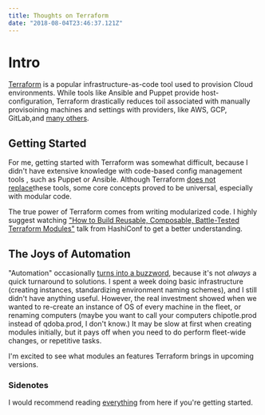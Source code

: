 ```yaml
---
title: Thoughts on Terraform
date: "2018-08-04T23:46:37.121Z"
---
```


# Intro

[Terraform](https://www.terraform.io) is a popular infrastructure-as-code tool used to provision Cloud environments. While tools like Ansible and Puppet provide host-configuration, Terraform drastically reduces toil associated with manually provisoining machines and settings with providers, like AWS, GCP, GitLab,and [many others](https://registry.terraform.io/).

## Getting Started

For me, getting started with Terraform was somewhat difficult, because I didn't have extensive knowledge with code-based config management tools , such as Puppet or Ansible. Although Terraform [does not replace](https://logz.io/blog/terraform-ansible-puppet/)these tools, some core concepts proved to be universal, especially with modular code.

The true power of Terraform comes from writing modularized code. I highly suggest watching ["How to Build Reusable, Composable, Battle-Tested Terraform Modules"](https://www.youtube.com/watch?v=LVgP63BkhKQQ) talk from HashiConf to get a better understanding.

## The Joys of Automation

"Automation" occasionally [turns into a buzzword](https://xkcd.com/1319/), because it's not *always* a quick turnaround to solutions. I spent a week doing basic infrastructure (creating instances, standardizing environment naming schemes), and I still didn't have anything useful. However, the real investment showed when we wanted to re-create an instance of OS of every machine in the fleet, or renaming computers (maybe you want to call your computers chipotle.prod instead of qdoba.prod, I don't know.) It may be slow at first when creating modules initially, but it pays off when you need to do perform fleet-wide changes, or repetitive tasks.

I'm excited to see what modules an features Terraform brings in upcoming versions.

### Sidenotes

I would recommend reading [everything](https://blog.gruntwork.io/@brikis98) from here if you're getting started.